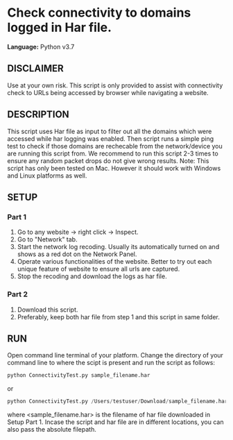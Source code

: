 # Check connectivity to domains logged in Har file.
  
**Language:** Python v3.7

## DISCLAIMER
Use at your own risk. This script is only provided to assist with connectivity check to URLs being accessed by browser while navigating a website.

## DESCRIPTION
This script uses Har file as input to filter out all the domains which were accessed while har logging was enabled. Then script runs a simple ping test to check if those domains are rechecable from the network/device you are running this script from. We recommend to run this script 2-3 times to ensure any random packet drops do not give wrong results.
Note: This script has only been tested on Mac. However it should work with Windows and Linux platforms as well. 

## SETUP
### Part 1
1. Go to any website -> right click -> Inspect. 
2. Go to "Network" tab. 
3. Start the network log recoding. Usually its automatically turned on and shows as a red dot on the Network Panel.
4. Operate various functionalities of the website. Better to try out each unique feature of website to ensure all urls are captured. 
5. Stop the recoding and download the logs as har file. 

### Part 2
1. Download this script. 
2. Preferably, keep both har file from step 1 and this script in same folder. 

## RUN

Open command line terminal of your platform. Change the directory of your command line to where the scipt is present and run the script as follows:

```python
python ConnectivityTest.py sample_filename.har
```
or 
```python
python ConnectivityTest.py /Users/testuser/Download/sample_filename.har
```

where <sample_filename.har> is the filename of har file downloaded in Setup Part 1. Incase the script and har file are in different locations, you can also pass the absolute filepath.
